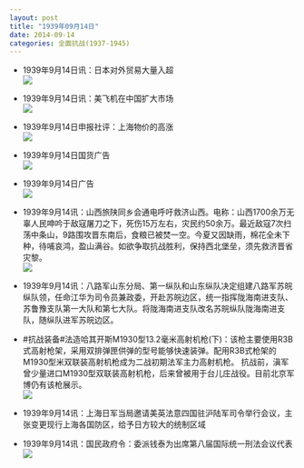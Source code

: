 ```yaml
---
layout: post
title: "1939年09月14日"
date: 2014-09-14
categories: 全面抗战(1937-1945)
---
```


<meta name="referrer" content="no-referrer" />

- 1939年9月14日讯：日本对外贸易大量入超 <br/><img src="https://ww2.sinaimg.cn/large/aca367d8jw1ekcf8kdsacj207a0di3zx.jpg" />

- 1939年9月14日讯：美飞机在中国扩大市场 <br/><img src="https://ww4.sinaimg.cn/large/aca367d8jw1ekcdikh0x5j204u0cpdgn.jpg" />

- 1939年9月14日申报社评：上海物价的高涨 <br/><img src="https://ww1.sinaimg.cn/large/aca367d8jw1ekcbs37r50j20ps0yq4l0.jpg" />

- 1939年9月14日国货广告 <br/><img src="https://ww2.sinaimg.cn/large/aca367d8jw1ekca1vm5aoj20ta0jv45y.jpg" />

- 1939年9月14日广告 <br/><img src="https://ww2.sinaimg.cn/large/aca367d8jw1ekc1d6jil3j20ks0h942q.jpg" />

- 1939年9月14讯：山西旅陕同乡会通电呼吁救济山西。电称：山西1700余万无辜人民呻吟于敌寇屠刀之下，死伤15万左右，灾民约50余万。最近敌寇7次扫荡中条山，9路围攻晋东南后，食粮已被焚一空。今夏又因缺雨，棉花全未下种，待哺哀鸿，盈山满谷。如欲争取抗战胜利，保持西北堡垒，须先救济晋省灾黎。 <br/><img src="https://ww2.sinaimg.cn/large/aca367d8jw1ekbvciji6dj20ki0fh0uu.jpg" />

- 1939年9月14讯：八路军山东分局、第一纵队和山东纵队决定组建八路军苏皖纵队领，任命江华为司令员兼政委，开赴苏皖边区，统一指挥陇海南进支队、苏鲁豫支队第一大队和第七大队。将陇海南进支队改名苏皖纵队陇海南进支队，随纵队进军苏皖边区。 

- #抗战装备#法造哈其开斯M1930型13.2毫米高射机枪(下)：该枪主要使用R3B式高射枪架，采用双排弹匣供弹的型号能够快速装弹。配用R3B式枪架的M1930型米双联装高射机枪成为二战初期法军主力高射机枪。 抗战前，滇军曾少量进口M1930型双联装高射机枪，后来曾被用于台儿庄战役。目前北京军博仍有该枪展示。 <br/><img src="https://ww4.sinaimg.cn/large/aca367d8jw1ekbrvnqvu2j20b30tg0wd.jpg" />

- 1939年9月14讯：上海日军当局邀请美英法意四国驻沪陆军司令举行会议，主张变更现行上海各国防区，给予日方较大的统制区域 

- 1939年9月14讯：国民政府令：委派钱泰为出席第八届国际统一刑法会议代表 <br/><img src="https://ww4.sinaimg.cn/large/aca367d8jw1ekboe6v2i2j205k08kjrm.jpg" />

